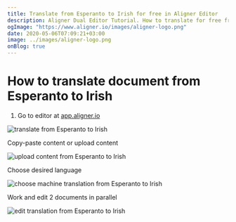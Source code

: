 ```yaml
---
title: Translate from Esperanto to Irish for free in Aligner Editor
description: Aligner Dual Editor Tutorial. How to translate for free from Esperanto to Irish. Aligner is multilingual document management platform. 
ogImage: "https://www.aligner.io/images/aligner-logo.png"
date: 2020-05-06T07:09:21+03:00
image: ../images/aligner-logo.png
onBlog: true
---
```


# How to translate document from Esperanto to Irish

1. Go to editor at [app.aligner.io](https://app.aligner.io "Aligner App web page")

![translate from Esperanto to Irish](../aligner-blank-editor.png "translate from Esperanto to Irish")

Copy-paste content or upload content

![upload content from Esperanto to Irish](../aligner-uploaded-document.png "upload content from Esperanto to Irish")

Choose desired language

![choose machine translation from Esperanto to Irish](../aligner-language-dropdown.png "choose machine translation from Esperanto to Irish")

Work and edit 2 documents in parallel

![edit translation from Esperanto to Irish](../aligner-double-sitded-editor.png "edit translation from Esperanto to Irish")

